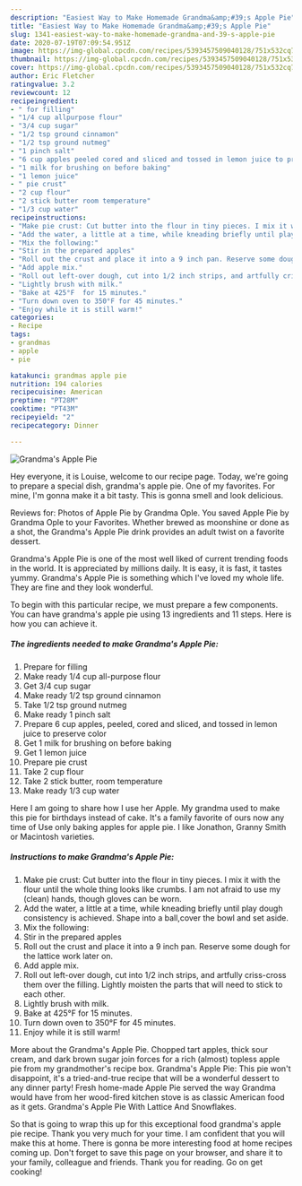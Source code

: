 ```yaml
---
description: "Easiest Way to Make Homemade Grandma&amp;#39;s Apple Pie"
title: "Easiest Way to Make Homemade Grandma&amp;#39;s Apple Pie"
slug: 1341-easiest-way-to-make-homemade-grandma-and-39-s-apple-pie
date: 2020-07-19T07:09:54.951Z
image: https://img-global.cpcdn.com/recipes/5393457509040128/751x532cq70/grandmas-apple-pie-recipe-main-photo.jpg
thumbnail: https://img-global.cpcdn.com/recipes/5393457509040128/751x532cq70/grandmas-apple-pie-recipe-main-photo.jpg
cover: https://img-global.cpcdn.com/recipes/5393457509040128/751x532cq70/grandmas-apple-pie-recipe-main-photo.jpg
author: Eric Fletcher
ratingvalue: 3.2
reviewcount: 12
recipeingredient:
- " for filling"
- "1/4 cup allpurpose flour"
- "3/4 cup sugar"
- "1/2 tsp ground cinnamon"
- "1/2 tsp ground nutmeg"
- "1 pinch salt"
- "6 cup apples peeled cored and sliced and tossed in lemon juice to preserve color"
- "1 milk for brushing on before baking"
- "1 lemon juice"
- " pie crust"
- "2 cup flour"
- "2 stick butter room temperature"
- "1/3 cup water"
recipeinstructions:
- "Make pie crust: Cut butter into the flour in tiny pieces. I mix it with the flour until the whole thing looks like crumbs. I am not afraid to use my (clean) hands, though gloves can be worn."
- "Add the water, a little at a time, while kneading briefly until play dough consistency is achieved. Shape into a ball,cover the bowl and set aside."
- "Mix the following:"
- "Stir in the prepared apples"
- "Roll out the crust and place it into a 9 inch pan. Reserve some dough for the lattice work later on."
- "Add apple mix."
- "Roll out left-over dough, cut into 1/2 inch strips, and artfully criss-cross them over the filling. Lightly moisten the parts that will need to stick to each other."
- "Lightly brush with milk."
- "Bake at 425°F  for 15 minutes."
- "Turn down oven to 350°F for 45 minutes."
- "Enjoy while it is still warm!"
categories:
- Recipe
tags:
- grandmas
- apple
- pie

katakunci: grandmas apple pie 
nutrition: 194 calories
recipecuisine: American
preptime: "PT28M"
cooktime: "PT43M"
recipeyield: "2"
recipecategory: Dinner

---
```



![Grandma&#39;s Apple Pie](https://img-global.cpcdn.com/recipes/5393457509040128/751x532cq70/grandmas-apple-pie-recipe-main-photo.jpg)

Hey everyone, it is Louise, welcome to our recipe page. Today, we're going to prepare a special dish, grandma&#39;s apple pie. One of my favorites. For mine, I'm gonna make it a bit tasty. This is gonna smell and look delicious.

Reviews for: Photos of Apple Pie by Grandma Ople. You saved Apple Pie by Grandma Ople to your Favorites. Whether brewed as moonshine or done as a shot, the Grandma&#39;s Apple Pie drink provides an adult twist on a favorite dessert.

Grandma&#39;s Apple Pie is one of the most well liked of current trending foods in the world. It is appreciated by millions daily. It is easy, it is fast, it tastes yummy. Grandma&#39;s Apple Pie is something which I've loved my whole life. They are fine and they look wonderful.


To begin with this particular recipe, we must prepare a few components. You can have grandma&#39;s apple pie using 13 ingredients and 11 steps. Here is how you can achieve it.

<!--inarticleads1-->

##### The ingredients needed to make Grandma&#39;s Apple Pie:

1. Prepare  for filling
1. Make ready 1/4 cup all-purpose flour
1. Get 3/4 cup sugar
1. Make ready 1/2 tsp ground cinnamon
1. Take 1/2 tsp ground nutmeg
1. Make ready 1 pinch salt
1. Prepare 6 cup apples, peeled, cored and sliced, and tossed in lemon juice to preserve color
1. Get 1 milk for brushing on before baking
1. Get 1 lemon juice
1. Prepare  pie crust
1. Take 2 cup flour
1. Take 2 stick butter, room temperature
1. Make ready 1/3 cup water


Here I am going to share how I use her Apple. My grandma used to make this pie for birthdays instead of cake. It&#39;s a family favorite of ours now any time of Use only baking apples for apple pie. I like Jonathon, Granny Smith or Macintosh varieties. 

<!--inarticleads2-->

##### Instructions to make Grandma&#39;s Apple Pie:

1. Make pie crust: Cut butter into the flour in tiny pieces. I mix it with the flour until the whole thing looks like crumbs. I am not afraid to use my (clean) hands, though gloves can be worn.
1. Add the water, a little at a time, while kneading briefly until play dough consistency is achieved. Shape into a ball,cover the bowl and set aside.
1. Mix the following:
1. Stir in the prepared apples
1. Roll out the crust and place it into a 9 inch pan. Reserve some dough for the lattice work later on.
1. Add apple mix.
1. Roll out left-over dough, cut into 1/2 inch strips, and artfully criss-cross them over the filling. Lightly moisten the parts that will need to stick to each other.
1. Lightly brush with milk.
1. Bake at 425°F  for 15 minutes.
1. Turn down oven to 350°F for 45 minutes.
1. Enjoy while it is still warm!


More about the Grandma&#39;s Apple Pie. Chopped tart apples, thick sour cream, and dark brown sugar join forces for a rich (almost) topless apple pie from my grandmother&#39;s recipe box. Grandma&#39;s Apple Pie: This pie won&#39;t disappoint, it&#39;s a tried-and-true recipe that will be a wonderful dessert to any dinner party! Fresh home-made Apple Pie served the way Grandma would have from her wood-fired kitchen stove is as classic American food as it gets. Grandma&#39;s Apple Pie With Lattice And Snowflakes. 

So that is going to wrap this up for this exceptional food grandma&#39;s apple pie recipe. Thank you very much for your time. I am confident that you will make this at home. There is gonna be more interesting food at home recipes coming up. Don't forget to save this page on your browser, and share it to your family, colleague and friends. Thank you for reading. Go on get cooking!
